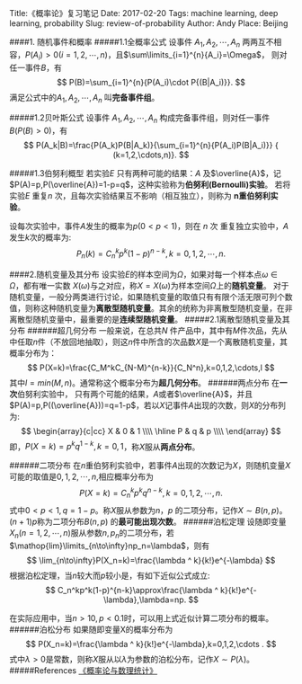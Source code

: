 Title:《概率论》复习笔记
Date: 2017-02-20
Tags: machine learning, deep learning, probability
Slug: review-of-probability
Author: Andy
Place: Beijing

####1. 随机事件和概率
#####1.1全概率公式
设事件 $A_1,A_2,\cdots,A_n$ 两两互不相容，$P(A_i)>0(i=1,2,\cdots,n)$，且$\sum\limits_{i=1}^{n}{A_i}=\Omega$，
则对任一事件$B$，有
$$
P(B)=\sum_{i=1}^{n}{P(A_i)\cdot P{(B|A_i)}}.
$$
满足公式中的$A_1,A_2,\cdots,A_n$  叫**完备事件组**。

#####1.2贝叶斯公式
设事件 $A_1,A_2,\cdots,A_n$ 构成完备事件组，则对任一事件 $B(P(B)>0)$，有
$$
  P(A_k|B)=\frac{P(A_k)P(B|A_k)}{\sum_{i=1}^{n}{P(A_i)P(B|A_i)}}   {   (k=1,2,\cdots,n)}.
$$

#####1.3伯努利概型
若实验$E$ 只有两种可能的结果：$A$ 及$\overline{A}$，记$P(A)=p,P(\overline{A})=1-p=q$，这种实验称为**伯努利(Bernoulli)实验**。 若将实验$E$ 重复$n$ 次，且每次实验结果互不影响（相互独立），则称为 **n重伯努利实验**。

设每次实验中，事件$A$发生的概率为$p(0<p<1)$，则在 $n$ 次 重复独立实验中，$A$ 发生$k$次的概率为:
$$
P_n(k)=C_n^kp^k(1-p)^{n-k},k=0,1,2,\cdots,n.
$$

####2.随机变量及其分布
设实验$E$的样本空间为$\Omega$，如果对每一个样本点$\omega\in\Omega$，都有唯一实数 $X(\omega)$与之对应，称$X=X(\omega)$为样本空间$\Omega$上的**随机变量**。
对于随机变量，一般分两类进行讨论，如果随机变量的取值只有有限个活无限可列个数值，则称这种随机变量为**离散型随机变量**。其余的统称为非离散型随机变量，在非离散型随机变量中，最重要的是**连续型随机变量**。
#####2.1离散型随机变量及其分布
######超几何分布
一般来说，在总共$N$ 件产品中，其中有$M$件次品，先从中任取$n$件（不放回地抽取），则这$n$件中所含的次品数$X$是一个离散随机变量，其概率分布为：
$$
P(X=k)=\frac{C_M^kC_{N-M}^{n-k}}{C_N^n},k=0,1,2,\cdots,l
$$
其中$l=min(M,n)$。通常称这个概率分布为**超几何分布**。
######两点分布
在**一次**伯努利实验中， 只有两个可能的结果，$A$或者$\overline{A}$，并且$P(A)=p,P((\overline{A}))=q=1-p$，若以$X$记事件$A$出现的次数，则$X$的分布列为:
$$
\begin{array}{c|cc}
X & 0 & 1   \\\\
\hline
P & q & p   \\\\
\end{array}
$$
即，$P(X=k)=p^kq^{1-k},k=0,1$，称$X$服从**两点分布**。

######二项分布
在$n$重伯努利实验中，若事件$A$出现的次数记为$X$，则随机变量$X$可能的取值是$0,1,2,\cdots,n$,相应概率分布为
$$
P(X=k)=C_n^kp^kq^{n-k},k=0,1,2,\cdots,n.
$$
式中$0<p<1,q=1-p$。称$X$服从参数为$n，p$ 的二项分布，记作$X\sim B(n,p)$。$(n+1)p$称为二项分布$B(n,p)$ 的**最可能出现次数**。
######泊松定理
设随即变量$X_n(n=1,2,\cdots,n)$服从参数$n,p_n$的二项分布，若$\mathop{lim}\limits_{n\to\infty}np_n=\lambda$，则有
$$
\lim_{n\to\infty}P(X_n=k)=\frac{\lambda ^ k}{k!}e^{-\lambda}
$$
根据泊松定理，当$n$较大而$p$较小是，有如下近似公式成立:
$$
C_n^kp^k(1-p)^{n-k}\approx\frac{\lambda ^ k}{k!}e^{-\lambda},\lambda=np.
$$

在实际应用中，当$n>10,p<0.1$时，可以用上式近似计算二项分布的概率。
######泊松分布
如果随即变量X的概率分布为
$$
P(X_n=k)=\frac{\lambda ^ k}{k!}e^{-\lambda},k=0,1,2,\cdots .
$$
式中$\lambda>0$是常数，则称$X$服从以$\lambda$为参数的泊松分布，记作$X\sim P(\lambda)$。
#####References
[《概率论与数理统计》](https://www.amazon.cn/%E5%A4%A7%E5%AD%A6%E6%95%B0%E5%AD%A6%E6%95%99%E7%A8%8B-%E6%A6%82%E7%8E%87%E8%AE%BA%E4%B8%8E%E6%95%B0%E7%90%86%E7%BB%9F%E8%AE%A1/dp/B005EV51AO/ref=sr_1_1?ie=UTF8&qid=1487571721&sr=8-1&keywords=%E6%A6%82%E7%8E%87%E8%AE%BA%E4%B8%8E%E6%95%B0%E7%90%86%E7%BB%9F%E8%AE%A1+%E5%88%98%E5%BB%BA%E4%BA%9A)
